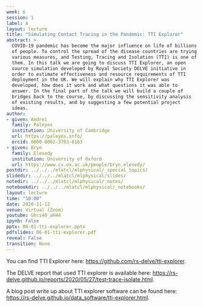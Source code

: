 ```yaml
---
week: 6
session: 1
label: A
layout: lecture
title: "Simulating Contact Tracing in the Pandemic: TTI Explorer"
abstract: >
  COVID-19 pandemic has become the major influence on life of billions
  of people. To control the spread of the disease countries are trying
  various measures, and Testing, Tracing and Isolation (TTI) is one of
  them. In this talk we are going to discuss TTI Explorer, an open
  source simulation developed by Royal Society DELVE initiative in
  order to estimate effectiveness and resource requirements of TTI
  deployment in the UK. We will explain why TTI Explorer was
  developed, how does it work and what questions it was able to
  answer. In the final part of the talk we will build a couple of
  bridges back to the course, by discussing the sensitivity analysis
  of existing results, and by suggesting a few potential project
  ideas.  
author:
- given: Andrei
  family: Paleyes
  institution: University of Cambridge
  url: https://paleyes.info/
  orcid: 0000-0002-3703-8163
- given: Bryn
  family: Elesedy
  institution: University of Oxford
  url: https://www.cs.ox.ac.uk/people/bryn.elesedy/
postdir: ../../../mlatcl/mlphysical/_special_topics/
slidedir: ../../../mlatcl/mlphysical/slides/
notedir: ../../../mlatcl/mlphysical/_notes/
notebookdir: ../../../mlatcl/mlphysical/_notebooks/
layout: lecture
time: "10:00"
date: 2020-11-12
venue: Virtual (Zoom)
youtube: Ghcs4O_aH44
ipynb: False
pptx: 06-01-tti-explorer.pptx
pdfslides: 06-01-tti-explorer.pdf
reveal: False
transition: None
---
```



You can find TTI Explorer here: <https://github.com/rs-delve/tti-explorer>.

The DELVE report that used TTI explorer is available here: <https://rs-delve.github.io/reports/2020/05/27/test-trace-isolate.html>.

A blog post write up about TTI explorer software can be found here: <https://rs-delve.github.io/data_software/tti-explorer.html>.
